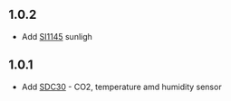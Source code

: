 ## 1.0.2

* Add [SI1145]( https://www.seeedstudio.com/Grove-Sunlight-Sensor.html) sunligh

## 1.0.1 

* Add [SDC30](https://www.seeedstudio.com/Grove-CO2-Temperature-Humidity-Sensor-SCD30-p-2911.html) - CO2, temperature amd humidity sensor
